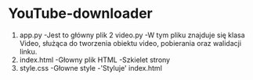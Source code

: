 # YouTube-downloader
1. app.py 
 -Jest to główny plik
2 video.py 
 -W tym pliku znajduje się klasa Video, służąca do tworzenia obiektu video, pobierania oraz walidacji linku. 
3. index.html
 -Głowny plik HTML
 -Szkielet strony
4. style.css
 -Głowne style 
 -'Styluje' index.html
  
